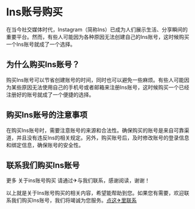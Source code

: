 # Ins账号购买

在当今社交媒体时代，Instagram（简称Ins）已成为人们展示生活、分享瞬间的重要平台。然而，有些人可能因为各种原因无法创建自己的Ins账号，这时候购买一个Ins账号就成了一个选择。

## 为什么购买Ins账号？

购买Ins账号可以节省创建账号的时间，同时也可以避免一些麻烦。有些人可能因为某些原因无法使用自己的手机号或者邮箱来注册Ins账号，这时候购买一个已经注册好的账号就成了一个便捷的选择。

## 购买Ins账号的注意事项

在购买Ins账号时，需要注意账号的来源和合法性。确保购买的账号是来自可靠渠道，并且没有违反Ins的相关规定。另外，购买账号后，及时修改账号的登录信息和绑定信息，确保账号的安全性。

## 联系我们购买Ins账号

更多 关于ins账号购买 请通过✈与我们联系，感谢阅读，谢谢！

以上就是关于Ins账号购买的相关内容，希望能帮助到您。如果您有需要，欢迎联系我们购买Ins账号，我们将竭诚为您服务。[点这✈里联系](https://sms.k02.cc)
